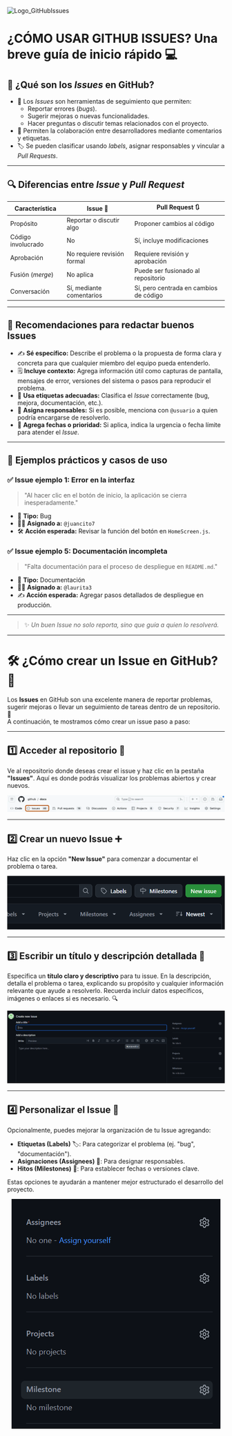 ![Logo_GitHubIssues](https://vercel.com/_next/image?url=https%3A%2F%2Fvercel.com%2Fapi%2Fv1%2Fintegrations%2Fassets%2Foac_CO0dZ5WuE1cHZazH7G355AwL%2Fimages%2F97d16e4ddd64d326bdfbf664ef65510aad90b769.png&w=3840&q=75 "GitHub Issues")

# ¿CÓMO USAR GITHUB ISSUES? Una breve guía de inicio rápido 💻
## 📌 ¿Qué son los *Issues* en GitHub?

- 📝 Los *Issues* son herramientas de seguimiento que permiten:
  - Reportar errores (*bugs*).
  - Sugerir mejoras o nuevas funcionalidades.
  - Hacer preguntas o discutir temas relacionados con el proyecto.
- 👥 Permiten la colaboración entre desarrolladores mediante comentarios y etiquetas.
- 🏷️ Se pueden clasificar usando *labels*, asignar responsables y vincular a *Pull Requests*.

---

## 🔍 Diferencias entre *Issue* y *Pull Request*

| Característica        | Issue 📝                             | Pull Request 🔃                         |
|-----------------------|--------------------------------------|-----------------------------------------|
| Propósito             | Reportar o discutir algo             | Proponer cambios al código              |
| Código involucrado    | No                                   | Sí, incluye modificaciones              |
| Aprobación            | No requiere revisión formal          | Requiere revisión y aprobación          |
| Fusión (*merge*)      | No aplica                            | Puede ser fusionado al repositorio      |
| Conversación          | Sí, mediante comentarios             | Sí, pero centrada en cambios de código  |

---

## 🧠 Recomendaciones para redactar buenos Issues

- ✍️ **Sé específico:** Describe el problema o la propuesta de forma clara y concreta para que cualquier miembro del equipo pueda entenderlo.
- 🗒️ **Incluye contexto:** Agrega información útil como capturas de pantalla, mensajes de error, versiones del sistema o pasos para reproducir el problema.   
- 🔖 **Usa etiquetas adecuadas:** Clasifica el *Issue* correctamente (bug, mejora, documentación, etc.).  
- 👤 **Asigna responsables:** Si es posible, menciona con `@usuario` a quien podría encargarse de resolverlo.  
- 📅 **Agrega fechas o prioridad:** Si aplica, indica la urgencia o fecha límite para atender el *Issue*.

---

## 🧪 Ejemplos prácticos y casos de uso

### ✅ Issue ejemplo 1: Error en la interfaz

> "Al hacer clic en el botón de inicio, la aplicación se cierra inesperadamente."

- 🐞 **Tipo:** Bug  
- 🧑‍💻 **Asignado a:** `@juancito7`  
- 🛠️ **Acción esperada:** Revisar la función del botón en `HomeScreen.js`.

### ✅ Issue ejemplo 5: Documentación incompleta

> "Falta documentación para el proceso de despliegue en `README.md`."

- 📄 **Tipo:** Documentación  
- 🧑‍💻 **Asignado a:** `@laurita3`  
- ✍️ **Acción esperada:** Agregar pasos detallados de despliegue en producción.

---

> ✨ *Un buen Issue no solo reporta, sino que guía a quien lo resolverá.*

--- 
# 🛠️ ¿Cómo crear un Issue en GitHub? 📝

Los **Issues** en GitHub son una excelente manera de reportar problemas, sugerir mejoras o llevar un seguimiento de tareas dentro de un repositorio. 🚀  
A continuación, te mostramos cómo crear un issue paso a paso:

---

## 1️⃣ Acceder al repositorio 🔗
Ve al repositorio donde deseas crear el issue y haz clic en la pestaña **"Issues"**. Aquí es donde podrás visualizar los problemas abiertos y crear nuevos.

<div align="center">
  <img src="imagen2.png" alt="Pestaña Issues en GitHub">
</div>

---

## 2️⃣ Crear un nuevo Issue ➕
Haz clic en la opción **"New Issue"** para comenzar a documentar el problema o tarea.

<div align="center">
  <img src="imagen3.png" alt="Nuevo Issue">
</div>

---

## 3️⃣ Escribir un título y descripción detallada 📝
Especifica un **título claro y descriptivo** para tu issue. En la descripción, detalla el problema o tarea, explicando su propósito y cualquier información relevante que ayude a resolverlo. Recuerda incluir datos específicos, imágenes o enlaces si es necesario. 🔍

<div align="center">
  <img src="imagen4.png" alt="Descripción del Issue">
</div>

---

## 4️⃣ Personalizar el Issue 🎯
Opcionalmente, puedes mejorar la organización de tu Issue agregando:
- **Etiquetas (Labels)** 🏷️: Para categorizar el problema (ej. "bug", "documentación").
- **Asignaciones (Assignees)** 👥: Para designar responsables.
- **Hitos (Milestones)** 📅: Para establecer fechas o versiones clave.

Estas opciones te ayudarán a mantener mejor estructurado el desarrollo del proyecto.

<div align="center">
  <img src="imagen5.png" alt="Opciones para Issues">
</div>


























